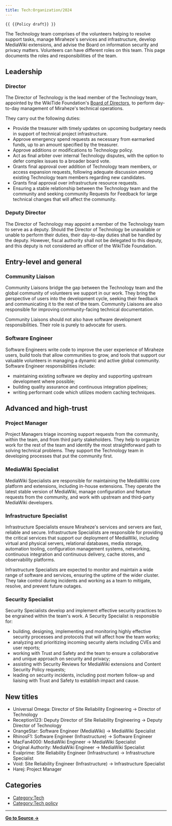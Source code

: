 ```yaml
---
title: Tech:Organization/2024
---
```


`{{ {{Policy draft}} }}`

The Technology team comprises of the volunteers helping to resolve support tasks, manage Miraheze's services and infrastructure, develop MediaWiki extensions, and advise the Board on information security and privacy matters. Volunteers can have different roles on this team. This page documents the roles and responsibilities of the team.

## Leadership 

### Director 

The Director of Technology is the lead member of the Technology team, appointed by the WikiTide Foundation's [Board of Directors](https://meta.miraheze.org/wiki/Board_of_Directors), to perform day-to-day management of Miraheze's technical operations.

They carry out the following duties:
* Provide the treasurer with timely updates on upcoming budgetary needs in support of technical project infrastructure.
* Approve emergency spend requests as necessary from earmarked funds, up to an amount specified by the treasurer.
* Approve additions or modifications to Technology policy.
* Act as final arbiter over internal Technology disputes, with the option to defer complex issues to a broader board vote.
* Grants final approval over addition of Technology team members, or access expansion requests, following adequate discussion among existing Technology team members regarding new candidates.
* Grants final approval over infrastructure resource requests.
* Ensuring a stable relationship between the Technology team and the community and seeking community Requests for Feedback for large technical changes that will affect the community.

### Deputy Director 

The Director of Technology may appoint a member of the Technology team to serve as a deputy. Should the Director of Technology be unavailable or unable to perform their duties, their day-to-day duties shall be handled by the deputy. However, fiscal authority shall not be delegated to this deputy, and this deputy is not considered an officer of the WikiTide Foundation.

## Entry-level and general 

### Community Liaison 

Community Liaisons bridge the gap between the Technology team and the global community of volunteers we support in our work. They bring the perspective of users into the development cycle, seeking their feedback and communicating it to the rest of the team. Community Liaisons are also responsible for improving community-facing technical documentation.

Community Liaisons should not also have software development responsibilities. Their role is purely to advocate for users.

### Software Engineer 

Software Engineers write code to improve the user experience of Miraheze users, build tools that allow communities to grow, and tools that support our valuable volunteers in managing a dynamic and active global community. Software Engineer responsibilities include:
* maintaining existing software we deploy and supporting upstream development where possible;
* building quality assurance and continuous integration pipelines;
* writing performant code which utilizes modern caching techniques.

## Advanced and high-trust 

### Project Manager 

Project Managers triage incoming support requests from the community, within the team, and from third party stakeholders. They help to organize work for the rest of the team and identify the most straightforward path to solving technical problems. They support the Technology team in developing processes that put the community first.

### MediaWiki Specialist 

MediaWiki Specialists are responsible for maintaining the MediaWiki core platform and extensions, including in-house extensions. They operate the latest stable version of MediaWiki, manage configuration and feature requests from the community, and work with upstream and third-party MediaWiki developers.

### Infrastructure Specialist 

Infrastructure Specialists ensure Miraheze's services and servers are fast, reliable and secure. Infrastructure Specialists are responsible for providing the critical services that support our deployment of MediaWiki, including virtual and physical servers, relational databases, media storage, automation tooling, configuration management systems, networking, continuous integration and continuous delivery, cache stores, and observability platforms.

Infrastructure Specialists are expected to monitor and maintain a wide range of software and services, ensuring the uptime of the wider cluster. They take control during incidents and working as a team to mitigate, resolve, and prevent future outages.

### Security Specialist 

Security Specialists develop and implement effective security practices to be engrained within the team's work. A Security Specialist is responsible for:
* building, designing, implementing and monitoring highly effective security processes and protocols that will affect how the team works;
* analyzing and prioritizing incoming security alerts including CVEs and user reports;
* working with Trust and Safety and the team to ensure a collaborative and unique approach on security and privacy;
* assisting with Security Reviews for MediaWiki extensions and Content Security Policy requests;
* leading on security incidents, including post mortem follow-up and liaising with Trust and Safety to establish impact and cause.

## New titles 

* Universal Omega: Director of Site Reliability Engineering → Director of Technology
* Reception123: Deputy Director of Site Reliability Engineering → Deputy Director of Technology
* OrangeStar: Software Engineer (MediaWiki) → MediaWiki Specialist
* RhinosF1: Software Engineer (Infrastructure) → Software Engineer
* MacFan4000: MediaWiki Engineer → MediaWiki Specialist
* Original Authority: MediaWiki Engineer → MediaWiki Specialist
* Evalprime: Site Reliability Engineer (Infrastructure) → Infrastructure Specialist
* Void: Site Reliability Engineer (Infrastructure) → Infrastructure Specialist
* Harej: Project Manager

## Categories

* [Category:Tech](https://meta.miraheze.org/wiki/Category:Tech)
* [Category:Tech policy](https://meta.miraheze.org/wiki/Category:Tech_policy)

----
**[Go to Source &rarr;](https://meta.miraheze.org/wiki/Tech:Organization/2024)**